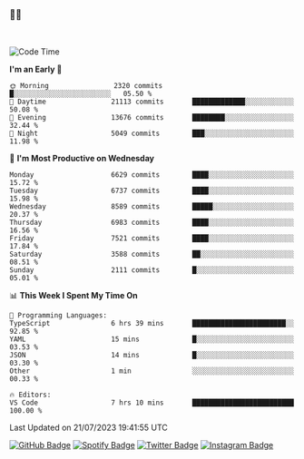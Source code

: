 ### 🤙🍺

<!-- <a href="https://github-readme-stats.vercel.app/api?username=hzak2xx&count_private=true&show_icons=true&theme=dracula">
  <img align="center" src="https://github-readme-stats.vercel.app/api?username=hzak2xx&count_private=true&show_icons=true&theme=dracula" />
</a>
</br> -->
</br>

<!--START_SECTION:waka-->
![Code Time](http://img.shields.io/badge/Code%20Time-2%2C661%20hrs%2038%20mins-blue)

**I'm an Early 🐤** 

```text
🌞 Morning                2320 commits        █░░░░░░░░░░░░░░░░░░░░░░░░   05.50 % 
🌆 Daytime                21113 commits       █████████████░░░░░░░░░░░░   50.08 % 
🌃 Evening                13676 commits       ████████░░░░░░░░░░░░░░░░░   32.44 % 
🌙 Night                  5049 commits        ███░░░░░░░░░░░░░░░░░░░░░░   11.98 % 
```
📅 **I'm Most Productive on Wednesday** 

```text
Monday                   6629 commits        ████░░░░░░░░░░░░░░░░░░░░░   15.72 % 
Tuesday                  6737 commits        ████░░░░░░░░░░░░░░░░░░░░░   15.98 % 
Wednesday                8589 commits        █████░░░░░░░░░░░░░░░░░░░░   20.37 % 
Thursday                 6983 commits        ████░░░░░░░░░░░░░░░░░░░░░   16.56 % 
Friday                   7521 commits        ████░░░░░░░░░░░░░░░░░░░░░   17.84 % 
Saturday                 3588 commits        ██░░░░░░░░░░░░░░░░░░░░░░░   08.51 % 
Sunday                   2111 commits        █░░░░░░░░░░░░░░░░░░░░░░░░   05.01 % 
```


📊 **This Week I Spent My Time On** 

```text
💬 Programming Languages: 
TypeScript               6 hrs 39 mins       ███████████████████████░░   92.85 % 
YAML                     15 mins             █░░░░░░░░░░░░░░░░░░░░░░░░   03.53 % 
JSON                     14 mins             █░░░░░░░░░░░░░░░░░░░░░░░░   03.30 % 
Other                    1 min               ░░░░░░░░░░░░░░░░░░░░░░░░░   00.33 % 

🔥 Editors: 
VS Code                  7 hrs 10 mins       █████████████████████████   100.00 % 
```


 Last Updated on 21/07/2023 19:41:55 UTC
<!--END_SECTION:waka-->

[![GitHub Badge](https://img.shields.io/badge/GitHub-100000?style=for-the-badge&logo=github&logoColor=white)](https://github.com/hzak2xx)
[![Spotify Badge](https://img.shields.io/badge/Spotify-1ED760?&style=for-the-badge&logo=spotify&logoColor=white)](https://open.spotify.com/user/uf90s6sbbh75a1mt44clkhkvf)
[![Twitter Badge](https://img.shields.io/badge/Twitter-1DA1F2?style=for-the-badge&logo=twitter&logoColor=white)](https://twitter.com/hzak2xx)
[![Instagram Badge](https://img.shields.io/badge/Instagram-E4405F?style=for-the-badge&logo=instagram&logoColor=white)](https://www.instagram.com/hzak2xx/)
